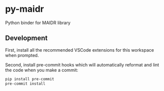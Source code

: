 # py-maidr
Python binder for MAIDR library

## Development

First, install all the recommended VSCode extensions for this workspace when prompted.

Second, install pre-commit hooks which will automatically reformat and lint the code when you make a commit:

``` sh
pip install pre-commit
pre-commit install
```
